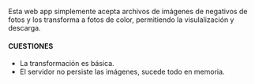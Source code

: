 Esta web app simplemente acepta archivos de imágenes de negativos de fotos y los transforma a fotos de color, permitiendo la visulalización y descarga.

#### CUESTIONES
- La transformación es básica.
- El servidor no persiste las imágenes, sucede todo en memoria.